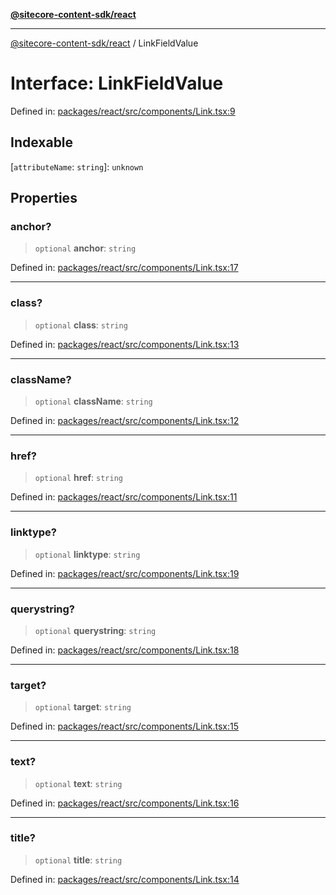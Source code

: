 [**@sitecore-content-sdk/react**](../README.md)

***

[@sitecore-content-sdk/react](../README.md) / LinkFieldValue

# Interface: LinkFieldValue

Defined in: [packages/react/src/components/Link.tsx:9](https://github.com/Sitecore/xmc-jss-dev/blob/07cd028140c85e97f7ece01b765c9bb0efa691ad/packages/react/src/components/Link.tsx#L9)

## Indexable

\[`attributeName`: `string`\]: `unknown`

## Properties

### anchor?

> `optional` **anchor**: `string`

Defined in: [packages/react/src/components/Link.tsx:17](https://github.com/Sitecore/xmc-jss-dev/blob/07cd028140c85e97f7ece01b765c9bb0efa691ad/packages/react/src/components/Link.tsx#L17)

***

### class?

> `optional` **class**: `string`

Defined in: [packages/react/src/components/Link.tsx:13](https://github.com/Sitecore/xmc-jss-dev/blob/07cd028140c85e97f7ece01b765c9bb0efa691ad/packages/react/src/components/Link.tsx#L13)

***

### className?

> `optional` **className**: `string`

Defined in: [packages/react/src/components/Link.tsx:12](https://github.com/Sitecore/xmc-jss-dev/blob/07cd028140c85e97f7ece01b765c9bb0efa691ad/packages/react/src/components/Link.tsx#L12)

***

### href?

> `optional` **href**: `string`

Defined in: [packages/react/src/components/Link.tsx:11](https://github.com/Sitecore/xmc-jss-dev/blob/07cd028140c85e97f7ece01b765c9bb0efa691ad/packages/react/src/components/Link.tsx#L11)

***

### linktype?

> `optional` **linktype**: `string`

Defined in: [packages/react/src/components/Link.tsx:19](https://github.com/Sitecore/xmc-jss-dev/blob/07cd028140c85e97f7ece01b765c9bb0efa691ad/packages/react/src/components/Link.tsx#L19)

***

### querystring?

> `optional` **querystring**: `string`

Defined in: [packages/react/src/components/Link.tsx:18](https://github.com/Sitecore/xmc-jss-dev/blob/07cd028140c85e97f7ece01b765c9bb0efa691ad/packages/react/src/components/Link.tsx#L18)

***

### target?

> `optional` **target**: `string`

Defined in: [packages/react/src/components/Link.tsx:15](https://github.com/Sitecore/xmc-jss-dev/blob/07cd028140c85e97f7ece01b765c9bb0efa691ad/packages/react/src/components/Link.tsx#L15)

***

### text?

> `optional` **text**: `string`

Defined in: [packages/react/src/components/Link.tsx:16](https://github.com/Sitecore/xmc-jss-dev/blob/07cd028140c85e97f7ece01b765c9bb0efa691ad/packages/react/src/components/Link.tsx#L16)

***

### title?

> `optional` **title**: `string`

Defined in: [packages/react/src/components/Link.tsx:14](https://github.com/Sitecore/xmc-jss-dev/blob/07cd028140c85e97f7ece01b765c9bb0efa691ad/packages/react/src/components/Link.tsx#L14)
